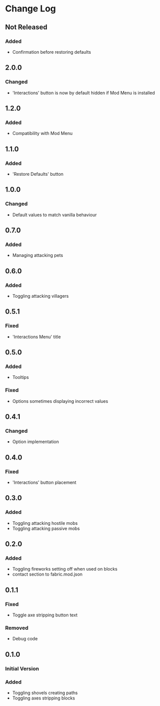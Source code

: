 # Change Log

## Not Released
### Added
- Confirmation before restoring defaults
## 2.0.0
### Changed
- 'Interactions' button is now by default hidden if Mod Menu is installed

## 1.2.0
### Added
- Compatibility with Mod Menu

## 1.1.0
### Added
- 'Restore Defaults' button
 
## 1.0.0
### Changed
- Default values to match vanilla behaviour

## 0.7.0
### Added
- Managing attacking pets

## 0.6.0
### Added
- Toggling attacking villagers
 
## 0.5.1
### Fixed
- 'Interactions Menu' title

## 0.5.0
### Added
- Tooltips
### Fixed
- Options sometimes displaying incorrect values
 
## 0.4.1
### Changed
- Option implementation

## 0.4.0
### Fixed
- 'Interactions' button placement

## 0.3.0
### Added 
- Toggling attacking hostile mobs
- Toggling attacking passive mobs

## 0.2.0
### Added
- Toggling fireworks setting off when used on blocks
- contact section to fabric.mod.json

## 0.1.1
### Fixed
- Toggle axe stripping button text
### Removed
- Debug code

## 0.1.0
### Initial Version
### Added
- Toggling shovels creating paths
- Toggling axes stripping blocks